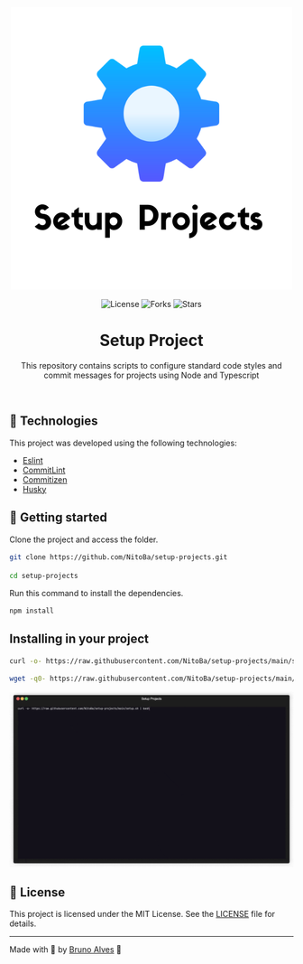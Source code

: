 <p align="center">
  <img  src=".github/preview.png" alt="preview">
</p>

<p align="center">
  <img  src="https://img.shields.io/static/v1?label=license&message=MIT&color=131313&labelColor=323A46" alt="License">

<img src="https://img.shields.io/github/forks/NitoBa/profile-website?label=forks&message=MIT&color=131313&labelColor=323A46" alt="Forks">

<img src="https://img.shields.io/github/stars/NitoBa/profile-website?label=stars&message=MIT&color=131313&labelColor=323A46" alt="Stars">
</p>

<h1 align="center">
    Setup Project
</h1>
<p align="center">
    This repository contains scripts to configure standard code styles and commit messages for projects using Node and Typescript
</p>

<br>

## 🧪 Technologies

This project was developed using the following technologies:

- [Eslint](https://eslint.org/)
- [CommitLint](https://commitlint.js.org/#/)
- [Commitizen](https://commitizen-tools.github.io/commitizen/)
- [Husky](https://typicode.github.io/husky/#/)

## 🚀 Getting started

Clone the project and access the folder.

```bash
git clone https://github.com/NitoBa/setup-projects.git

cd setup-projects
```

Run this command to install the dependencies.

```bash
npm install
```

## Installing in your project

```bash
curl -o- https://raw.githubusercontent.com/NitoBa/setup-projects/main/setup.sh | bash
```

```bash
wget -q0- https://raw.githubusercontent.com/NitoBa/setup-projects/main/setup.sh | bash
```

<p align="center">
  <img  src=".github/preview.gif" alt="preview">
</p>

## 📝 License

This project is licensed under the MIT License. See the [LICENSE](LICENSE) file for details.

---

Made with 💜 by [Bruno Alves](https://nito-dev.vercel.app/) 👋

